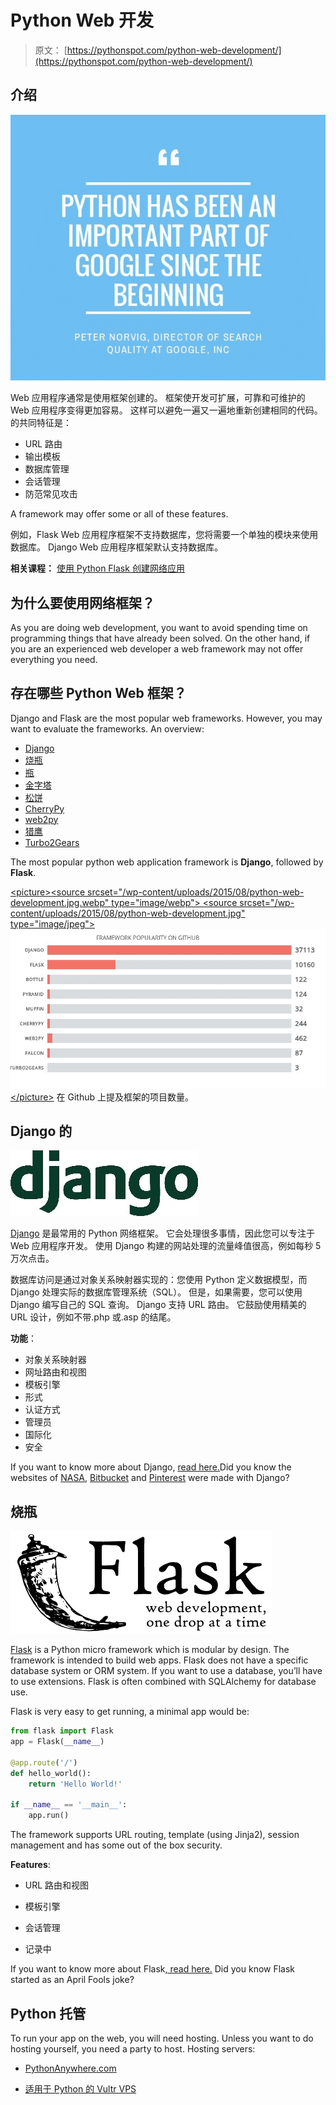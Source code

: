 # Python Web 开发

> 原文： [https://pythonspot.com/python-web-development/](https://pythonspot.com/python-web-development/)

## 介绍

![pythonQuote](img/70a9514350dec1b5880953cebd0fae0a.jpg)

Web 应用程序通常是使用框架创建的。 框架使开发可扩展，可靠和可维护的 Web 应用程序变得更加容易。 这样可以避免一遍又一遍地重新创建相同的代码。
的共同特征是：

*   URL 路由
*   输出模板
*   数据库管理
*   会话管理
*   防范常见攻击

A framework may offer some or all of these features.

例如，Flask Web 应用程序框架不支持数据库，您将需要一个单独的模块来使用数据库。 Django Web 应用程序框架默认支持数据库。

**相关课程：** [使用 Python Flask 创建网络应用](https://gum.co/IMzBy)

## 为什么要使用网络框架？

As you are doing web development, you want to avoid spending time on programming things that have already been solved. On the other hand, if you are an experienced web developer a web framework may not offer everything you need.

## 存在哪些 Python Web 框架？

Django and Flask are the most popular web frameworks. However, you may want to evaluate the frameworks. An overview:

*   [Django](https://www.djangoproject.com/)
*   [烧瓶](http://flask.pocoo.org/)
*   [瓶](http://bottlepy.org/docs/dev/index.html)
*   [金字塔](http://www.pylonsproject.org/projects/pyramid/about)
*   [松饼](https://github.com/klen/muffin)
*   [CherryPy](http://www.cherrypy.org/)
*   [web2py](http://www.web2py.com/)
*   [猎鹰](http://falconframework.org/)
*   [Turbo2Gears](http://turbogears.org/)

The most popular python web application framework is **Django**, followed by **Flask**.

[&lt;picture&gt;&lt;source srcset="/wp-content/uploads/2015/08/python-web-development.jpg.webp" type="image/webp"&gt; &lt;source srcset="/wp-content/uploads/2015/08/python-web-development.jpg" type="image/jpeg"&gt; ![python web development](img/5a539b08d07773dbba46f659b5d1743c.jpg) &lt;/picture&gt;](/wp-content/uploads/2015/08/python-web-development.jpg) 在 Github 上提及框架的项目数量。

## Django 的

![](img/2f129027ae983205309e3979ced402ab.jpg)

[Django](https://www.djangoproject.com/) 是最常用的 Python 网络框架。 它会处理很多事情，因此您可以专注于 Web 应用程序开发。 使用 Django 构建的网站处理的流量峰值很高，例如每秒 5 万次点击。

数据库访问是通过对象关系映射器实现的：您使用 Python 定义数据模型，而 Django 处理实际的数据库管理系统（SQL）。 但是，如果需要，您可以使用 Django 编写自己的 SQL 查询。 Django 支持 URL 路由。 它鼓励使用精美的 URL 设计，例如不带.php 或.asp 的结尾。

**功能**：

*   对象关系映射器
*   网址路由和视图
*   模板引擎
*   形式
*   认证方式
*   管理员
*   国际化
*   安全

If you want to know more about Django, [read here.](https://pythonspot.com/django-tutorial-building-a-note-taking-app/)Did you know the websites of [NASA](https://www.nasa.gov/), [Bitbucket](https://bitbucket.org/) and [Pinterest](https://www.pinterest.com/) were made with Django?

## 烧瓶

![flask-logo](img/2a47be594c5c80724c14a822dd96b251.jpg)

[Flask](http://flask.pocoo.org/) is a Python micro framework which is modular by design. The framework is intended to build web apps. Flask does not have a specific database system or ORM system. If you want to use a database, you’ll have to use extensions. Flask is often combined with SQLAlchemy for database use.

Flask is very easy to get running, a minimal app would be:

```py
from flask import Flask
app = Flask(__name__)

@app.route('/')
def hello_world():
    return 'Hello World!'

if __name__ == '__main__':
    app.run()

```

The framework supports URL routing, template (using Jinja2), session management and has some out of the box security.

**Features**:

*   URL 路由和视图

*   模板引擎

*   会话管理

*   记录中

If you want to know more about Flask[, read here.](https://pythonspot.com/python-flask-tutorials/)
Did you know Flask started as an April Fools joke?

## Python 托管

To run your app on the web, you will need hosting. Unless you want to do hosting yourself, you need a party to host.
Hosting servers:

*   [PythonAnywhere.com](https://www.pythonanywhere.com/?affiliate_id=00535ced)

*   [适用于 Python 的 Vultr VPS](https://www.vultr.com/?ref=7208785)